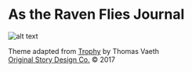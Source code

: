 # As the Raven Flies Journal

![alt text](http://jonathonreed.me/adventure/atrf/img/thumb/with-logo/IMG_8704-logo-2000-72-web.jpg "Jonathon Reed")

Theme adapted from [Trophy](https://github.com/thomasvaeth/trophy-jekyll) by Thomas Vaeth<br />
[Original Story Design Co.](http://jonathonreed.me/freelancing) © 2017
